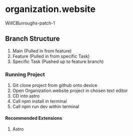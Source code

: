 # organization.website

WillCBurroughs-patch-1

## Branch Structure 
1. Main (Pulled in from feature)
2. Feature (Pulled in from specific Task)
3. Specific Task (Pushed up to feature branch) 

### Running Project

1. Git clone project from github onto device
2. Open Organization.website project in chosen text editor 
3. CD into astro
4. Call npm install in terminal
5. Call npm run dev within terminal 

#### Recommended Extensions

1. Astro

